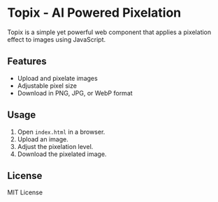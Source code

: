# Topix - AI Powered Pixelation
Topix is a simple yet powerful web component that applies a pixelation effect to images using JavaScript.

## Features
- Upload and pixelate images
- Adjustable pixel size
- Download in PNG, JPG, or WebP format

## Usage
1. Open `index.html` in a browser.
2. Upload an image.
3. Adjust the pixelation level.
4. Download the pixelated image.

## License
MIT License